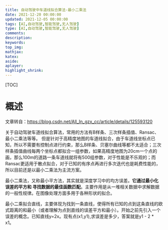```yaml
---
title: 自动驾驶中车道线拟合算法-最小二乘法
date: 2021-12-20 00:00:00
updated: 2021-12-05 00:00:00
tags: [AI,自动驾驶,智能驾驶,无人驾驶]
type: [AI,自动驾驶,智能驾驶,无人驾驶]
comments: 
description: 
keywords: 
top_img:
mathjax:
katex:
aside:
aplayer:
highlight_shrink:
---
```


[TOC]

# 概述

文章转自：https://blog.csdn.net/All_In_gzx_cc/article/details/125593120

关于自动驾驶车道线拟合算法，常用的方法有B样条、三次样条插值、Ransac、最小二乘法等等。
但是针对于高精度地图的车道线拟合，由于车道线坐标点已知，所以不需要有控制点进行约束，那么B样条、贝塞尔曲线等都不太适合；三次样条插值曲线每两个坐标点都拟合一组参数，如果高精度地图为20cm一个点的画，那么100m的道路一条车道线就将有500组参数，对于性能是不乐观的；而Ransac更适用于散点拟合，对于已知的有序点再进行多次迭代也是耗费性能的，所以目前还是以最小二乘法为主流方案。

最小二乘法，又称最小平方法，其实就是深度学习中的均方误差。**它通过最小化 误差的平方和 寻找数据的最佳函数匹配**。主要作用是从一堆相关数据中求解数据的一般性规律。在图像处理方面多用于各种形状的拟合。

最小二乘拟合直线，主要体现为找到一条直线，使得所有已知的点到这条直线的欧式距离的和最小（或者理解为点到直线的误差平方和最小）。开始之前先引入一个误差的概念。已知直线y=2x。现有点(x1,y1),求误差是多少，答案就是y1 - 2 * x1。




